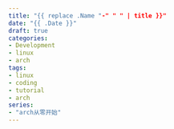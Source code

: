 ```yaml
---
title: "{{ replace .Name "-" " " | title }}"
date: "{{ .Date }}"
draft: true
categories:
- Development
- linux
- arch
tags:
- linux
- coding
- tutorial
- arch
series:
- "arch从零开始"
---
```

